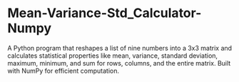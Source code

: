 # Mean-Variance-Std_Calculator-Numpy
A Python program that reshapes a list of nine numbers into a 3x3 matrix and calculates statistical properties like mean, variance, standard deviation, maximum, minimum, and sum for rows, columns, and the entire matrix. Built with NumPy for efficient computation.
